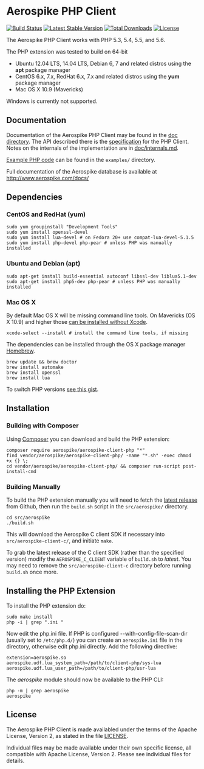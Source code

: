 # Aerospike PHP Client
[![Build Status](https://travis-ci.org/aerospike/aerospike-client-php.svg?branch=master)](https://travis-ci.org/aerospike/aerospike-client-php)
[![Latest Stable Version](https://poser.pugx.org/aerospike/aerospike-client-php/v/stable.svg)](https://packagist.org/packages/aerospike/aerospike-client-php)
[![Total Downloads](https://poser.pugx.org/aerospike/aerospike-client-php/downloads.svg)](https://packagist.org/packages/aerospike/aerospike-client-php)
[![License](https://poser.pugx.org/aerospike/aerospike-client-php/license.svg)](https://packagist.org/packages/aerospike/aerospike-client-php)

The Aerospike PHP Client works with PHP 5.3, 5.4, 5.5, and 5.6.

The PHP extension was tested to build on 64-bit

 - Ubuntu 12.04 LTS, 14.04 LTS, Debian 6, 7 and related distros using the **apt** package manager
 - CentOS 6.x, 7.x, RedHat 6.x, 7.x and related distros using the **yum** package manager
 - Mac OS X 10.9 (Mavericks)

Windows is currently not supported.

## Documentation

Documentation of the Aerospike PHP Client may be found in the [doc directory](doc/README.md).
The API described there is the [specification](doc/aerospike.md) for the PHP Client.
Notes on the internals of the implementation are in [doc/internals.md](doc/internals.md).

[Example PHP code](examples/) can be found in the `examples/` directory.

Full documentation of the Aerospike database is available at http://www.aerospike.com/docs/

## Dependencies

### CentOS and RedHat (yum)

    sudo yum groupinstall "Development Tools"
    sudo yum install openssl-devel
    sudo yum install lua-devel # on Fedora 20+ use compat-lua-devel-5.1.5
    sudo yum install php-devel php-pear # unless PHP was manually installed

### Ubuntu and Debian (apt)

    sudo apt-get install build-essential autoconf libssl-dev liblua5.1-dev
    sudo apt-get install php5-dev php-pear # unless PHP was manually installed

### Mac OS X

By default Mac OS X will be missing command line tools. On Mavericks (OS X 10.9)
and higher those [can be installed without Xcode](http://osxdaily.com/2014/02/12/install-command-line-tools-mac-os-x/).

    xcode-select --install # install the command line tools, if missing

The dependencies can be installed through the OS X package manager [Homebrew](http://brew.sh/).

    brew update && brew doctor
    brew install automake
    brew install openssl
    brew install lua

To switch PHP versions [see this gist](https://gist.github.com/rbotzer/198a04f2315e88c75322).

## Installation
### Building with Composer

Using [Composer](https://getcomposer.org/) you can download and build the PHP
extension:

    composer require aerospike/aerospike-client-php "*"
    find vendor/aerospike/aerospike-client-php/ -name "*.sh" -exec chmod +x {} \;
    cd vendor/aerospike/aerospike-client-php/ && composer run-script post-install-cmd

### Building Manually

To build the PHP extension manually you will need to fetch the
[latest release](https://github.com/aerospike/aerospike-client-php/releases/latest)
from Github, then run the `build.sh` script in the `src/aerospike/` directory.

    cd src/aerospike
    ./build.sh

This will download the Aerospike C client SDK if necessary into
`src/aerospike-client-c/`, and initiate `make`.

To grab the latest release of the C client SDK (rather than the specified
version) modify the `AEROSPIKE_C_CLIENT` variable of `build.sh` to
*latest*. You may need to remove the `src/aerospike-client-c`
directory before running `build.sh` once more.

## Installing the PHP Extension

To install the PHP extension do:

    sudo make install
    php -i | grep ".ini "

Now edit the php.ini file.  If PHP is configured --with-config-file-scan-dir
(usually set to `/etc/php.d/`) you can create an `aerospike.ini` file in the
directory, otherwise edit php.ini directly. Add the following directive:

    extension=aerospike.so
    aerospike.udf.lua_system_path=/path/to/client-php/sys-lua
    aerospike.udf.lua_user_path=/path/to/client-php/usr-lua

The *aerospike* module should now be available to the PHP CLI:

    php -m | grep aerospike
    aerospike

## License

The Aerospike PHP Client is made availabled under the terms of
the Apache License, Version 2, as stated in the file [LICENSE](./LICENSE).

Individual files may be made available under their own specific license,
all compatible with Apache License, Version 2. Please see individual files for
details.


